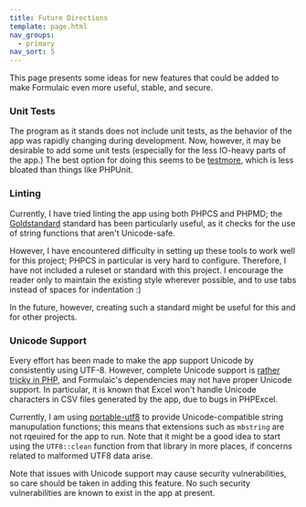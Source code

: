 ```yaml
---
title: Future Directions
template: page.html
nav_groups:
  - primary
nav_sort: 5
---
```


This page presents some ideas for new features that could be added to make Formulaic even more useful, stable, and secure.

### Unit Tests

The program as it stands does not include unit tests, as the behavior of the app was rapidly changing during development. Now, however, it may be desirable to add some unit tests (especially for the less IO-heavy parts of the app.) The best option for doing this seems to be [testmore](https://github.com/shiflett/testmore), which is less bloated than things like PHPUnit.

### Linting

Currently, I have tried linting the app using both PHPCS and PHPMD; the [Goldstandard](https://github.com/jakoch/Goldstandard-for-PHP) standard has been particularly useful, as it checks for the use of string functions that aren't Unicode-safe.

However, I have encountered difficulty in setting up these tools to work well for this project; PHPCS in particular is very hard to configure. Therefore, I have not included a ruleset or standard with this project. I encourage the reader only to maintain the existing style wherever possible, and to use tabs instead of spaces for indentation :)

In the future, however, creating such a standard might be useful for this and for other projects.

### Unicode Support

Every effort has been made to make the app support Unicode by consistently using UTF-8. However, complete Unicode support is [rather tricky in PHP](http://stackoverflow.com/questions/279170/utf-8-all-the-way-through), and Formulaic's dependencies may not have proper Unicode support. In particular, it is known that Excel won't handle Unicode characters in CSV files generated by the app, due to bugs in PHPExcel.

Currently, I am using [portable-utf8](https://github.com/voku/portable-utf8/) to provide Unicode-compatible string manupulation functions; this means that extensions such as `mbstring` are not rqeuired for the app to run. Note that it might be a good idea to start using the `UTF8::clean` function from that library in more places, if concerns related to malformed UTF8 data arise.

Note that issues with Unicode support may cause security vulnerabilities, so care should be taken in adding this feature. No such security vulnerabilities are known to exist in the app at present.

